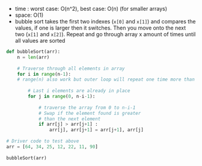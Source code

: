 - time : worst case: O(n^2), best case: O(n) (for smaller arrays)
- space: O(1)
- bubble sort takes the first two indexes (`x[0]` and `x[1]`) and compares the values, if one is larger then it switches. Then you move onto the next two (`x[1]` and `x[2]`). Repeat and go through array x amount of times until all values are sorted
```python
def bubbleSort(arr): 
    n = len(arr) 
  
    # Traverse through all elements in array
    for i in range(n-1): 
    # range(n) also work but outer loop will repeat one time more than it is needed. 
  
        # Last i elements are already in place 
        for j in range(0, n-i-1): 
  
            # traverse the array from 0 to n-i-1 
            # Swap if the element found is greater 
            # than the next element 
            if arr[j] > arr[j+1] : 
                arr[j], arr[j+1] = arr[j+1], arr[j] 
  
# Driver code to test above 
arr = [64, 34, 25, 12, 22, 11, 90] 
  
bubbleSort(arr)
```